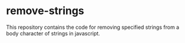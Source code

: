 # remove-strings 
This repository contains the code for removing specified strings from a body character of strings in javascript.
